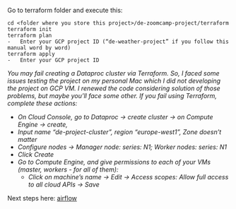 Go to terraform folder and execute this:
```
cd <folder where you store this project>/de-zoomcamp-project/terraform
terraform init
terraform plan
-	Enter your GCP project ID (“de-weather-project” if you follow this manual word by word)
terraform apply
-	Enter your GCP project ID
```

<i>You may fail creating a Dataproc cluster via Terraform. So, I faced some issues testing the project on my personal Mac which I did not developing the project on GCP VM. I renewed the code considering solution of those problems, but maybe you’ll face some other. 
If you fail using Terraform, complete these actions:
- On Cloud Console, go to Dataproc -> create cluster -> on Compute Engine -> create,
- Input name “de-project-cluster”, region “europe-west1”, Zone doesn’t matter
- Configure nodes -> Manager node: series: N1; Worker nodes: series: N1
- Click Create
- Go to Compute Engine, and give permissions to each of your VMs (master, workers - for all of them):
    - Click on machine’s name -> Edit -> Access scopes: Allow full access to all cloud APIs -> Save
</i>

Next steps here:
<a href="https://github.com/avyazg/de-zoomcamp-project/blob/main/airflow/readme.md">airflow</a>
